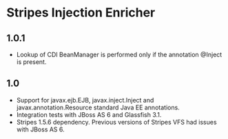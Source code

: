 # Stripes Injection Enricher

## 1.0.1

* Lookup of CDI BeanManager is performed only if the annotation @Inject is present.

## 1.0

* Support for javax.ejb.EJB, javax.inject.Inject and javax.annotation.Resource standard Java EE annotations.
* Integration tests with JBoss AS 6 and Glassfish 3.1.
* Stripes 1.5.6 dependency. Previous versions of Stripes VFS had issues with JBoss AS 6.
